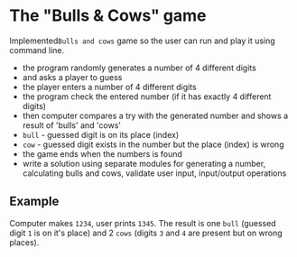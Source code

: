 # The "Bulls & Cows" game

Implemented`Bulls and cows` game so the user can run and play it using command line.

- the program randomly generates a number of 4 different digits
- and asks a player to guess
- the player enters a number of 4 different digits
- the program check the entered number (if it has exactly 4 different digits)
- then computer compares a try with the generated number and shows a result of 'bulls' and 'cows'
- `bull` - guessed digit is on its place (index)
- `cow` - guessed digit exists in the number but the place (index) is wrong
- the game ends when the numbers is found
- write a solution using separate modules for generating a number, calculating bulls and cows, validate user input, input/output operations

## Example
Computer makes `1234`, user prints `1345`. The result is one `bull` (guessed
digit `1` is on it's place) and 2 `cows` (digits `3` and `4` are present but on
wrong places).
